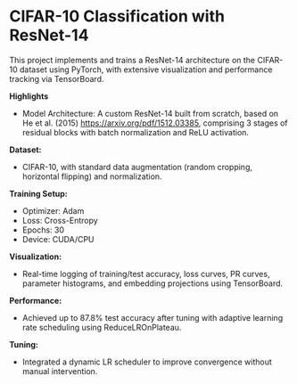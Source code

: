 # CIFAR-10 Classification with ResNet-14

This project implements and trains a ResNet-14 architecture on the CIFAR-10 dataset using PyTorch, with extensive visualization and performance tracking via TensorBoard.

**Highlights**
- Model Architecture: A custom ResNet-14 built from scratch, based on He et al. (2015) https://arxiv.org/pdf/1512.03385, comprising 3 stages of residual blocks with batch normalization and ReLU activation.

**Dataset:**
- CIFAR-10, with standard data augmentation (random cropping, horizontal flipping) and normalization.

**Training Setup:**
- Optimizer: Adam
- Loss: Cross-Entropy
- Epochs: 30
- Device: CUDA/CPU

**Visualization:**
- Real-time logging of training/test accuracy, loss curves, PR curves, parameter histograms, and embedding projections using TensorBoard.

**Performance:**
- Achieved up to 87.8% test accuracy after tuning with adaptive learning rate scheduling using ReduceLROnPlateau.

**Tuning:**
- Integrated a dynamic LR scheduler to improve convergence without manual intervention.
